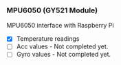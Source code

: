 ### MPU6050 (GY521 Module)

MPU6050 interface with Raspberry Pi


- [x] Temperature readings
- [ ] Acc values - Not completed yet.
- [ ] Gyro values - Not completed yet.
